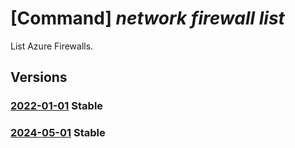# [Command] _network firewall list_

List Azure Firewalls.

## Versions

### [2022-01-01](/Resources/mgmt-plane/L3N1YnNjcmlwdGlvbnMve30vcHJvdmlkZXJzL21pY3Jvc29mdC5uZXR3b3JrL2F6dXJlZmlyZXdhbGxz/2022-01-01.xml) **Stable**

<!-- mgmt-plane /subscriptions/{}/providers/microsoft.network/azurefirewalls 2022-01-01 -->
<!-- mgmt-plane /subscriptions/{}/resourcegroups/{}/providers/microsoft.network/azurefirewalls 2022-01-01 -->

### [2024-05-01](/Resources/mgmt-plane/L3N1YnNjcmlwdGlvbnMve30vcHJvdmlkZXJzL21pY3Jvc29mdC5uZXR3b3JrL2F6dXJlZmlyZXdhbGxz/2024-05-01.xml) **Stable**

<!-- mgmt-plane /subscriptions/{}/providers/microsoft.network/azurefirewalls 2024-05-01 -->
<!-- mgmt-plane /subscriptions/{}/resourcegroups/{}/providers/microsoft.network/azurefirewalls 2024-05-01 -->

